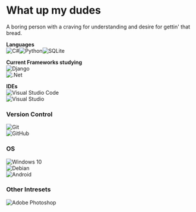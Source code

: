 # What up my dudes
A boring person with a craving for understanding and desire for gettin' that bread.

<!-- Current Languages studying -->
<b>Languages</b><br>
<img alt="C#" src="https://img.shields.io/badge/c%23-%23239120.svg?style=for-the-badge&logo=c-sharp&logoColor=white"/><img alt="Python" src="https://img.shields.io/badge/python-%2314354C.svg?style=for-the-badge&logo=python&logoColor=white"/><img alt="SQLite" src ="https://img.shields.io/badge/sqlite-%2307405e.svg?style=for-the-badge&logo=sqlite&logoColor=white"/><br>

<!-- Current Frameworks studying -->
<b>Current Frameworks studying</b><br>
<img alt="Django" src="https://img.shields.io/badge/django-%23092E20.svg?style=for-the-badge&logo=django&logoColor=white"/><br>
<img alt=".Net" src="https://img.shields.io/badge/.NET-5C2D91?style=for-the-badge&logo=.net&logoColor=white"/><br>

<!-- IDE of choice -->
<b>IDEs</b><br>
<img alt="Visual Studio Code" src="https://img.shields.io/badge/VisualStudioCode-0078d7.svg?style=for-the-badge&logo=visual-studio-code&logoColor=white"/><br>
<img alt="Visual Studio" src="https://img.shields.io/badge/VisualStudio-5C2D91.svg?style=for-the-badge&logo=visual-studio&logoColor=white"/><br>

### Version Control
<img alt="Git" src="https://img.shields.io/badge/git-%23F05033.svg?style=for-the-badge&logo=git&logoColor=white"/><br />
<img alt="GitHub" src="https://img.shields.io/badge/github-%23121011.svg?style=for-the-badge&logo=github&logoColor=white"/><br />

### OS
<img alt="Windows 10" src="https://img.shields.io/badge/Windows-0078D6?style=for-the-badge&logo=windows&logoColor=white" /><br />
<img alt="Debian" src="https://img.shields.io/badge/Debian-D70A53?style=for-the-badge&logo=debian&logoColor=white" /><br />
<img alt="Android" src="https://img.shields.io/badge/Android-3DDC84?style=for-the-badge&logo=android&logoColor=white" /><br />

### Other Intresets
<img alt="Adobe Photoshop" src="https://img.shields.io/badge/adobephotoshop-%2331A8FF.svg?style=for-the-badge&logo=adobephotoshop&logoColor=white"/><br />
